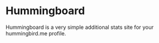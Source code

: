 Hummingboard
===

Hummingboard is a very simple additional stats site for your hummingbird.me profile.